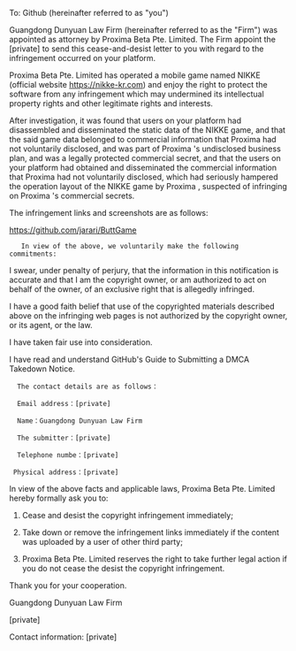 To: Github (hereinafter referred to as "you")
 
 
Guangdong Dunyuan Law Firm (hereinafter referred to as the "Firm") was appointed as attorney by Proxima Beta Pte. Limited. The Firm appoint the [private] to send this cease-and-desist letter to you with regard to the infringement occurred on your platform.

Proxima Beta Pte. Limited has operated a mobile game named NIKKE (official website https://nikke-kr.com) and enjoy the right to protect the software from any infringement which may undermined its intellectual property rights and other legitimate rights and interests.

After investigation, it was found that users on your platform had disassembled and disseminated the static data of the NIKKE game, and that the said game data belonged to commercial information that Proxima  had not voluntarily disclosed, and was part of Proxima 's undisclosed business plan, and was a legally protected commercial secret, and that the users on your platform had obtained and disseminated the commercial information that Proxima  had not voluntarily disclosed, which had seriously hampered the operation layout of the NIKKE game by Proxima , suspected of infringing on Proxima 's commercial secrets.

The infringement links and screenshots are as follows:

https://github.com/jarari/ButtGame

       In view of the above, we voluntarily make the following commitments:

I swear, under penalty of perjury, that the information in this notification is accurate and that I am the copyright owner, or am authorized to act on behalf of the owner, of an exclusive right that is allegedly infringed.

I have a good faith belief that use of the copyrighted materials described above on the infringing web pages is not authorized by the copyright owner, or its agent, or the law.

I have taken fair use into consideration.

I have read and understand GitHub's Guide to Submitting a DMCA Takedown Notice.



      The contact details are as follows： 

      Email address：[private]

      Name：Guangdong Dunyuan Law Firm

      The submitter：[private]

      Telephone numbe：[private]

     Physical address：[private]



In view of the above facts and applicable laws, Proxima Beta Pte. Limited hereby formally ask you to:

1. Cease and desist the copyright infringement immediately;

2. Take down or remove the infringement links immediately if the content was uploaded by a user of other third party;

3. Proxima Beta Pte. Limited reserves the right to take further legal action if you do not cease the desist the copyright infringement.

Thank you for your cooperation.

 

Guangdong Dunyuan Law Firm

[private]

Contact information: [private]
